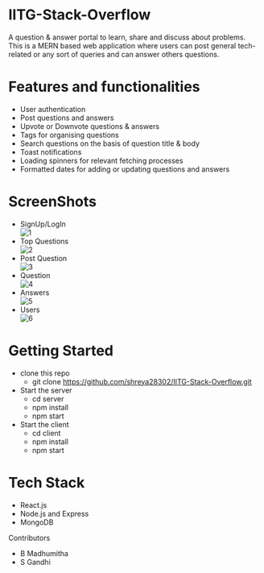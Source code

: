 # IITG-Stack-Overflow
A question & answer portal to learn, share and discuss about problems.<br/>
This is a MERN based web application where users can post general tech-related or any sort of queries and can answer others questions.<br />

# Features and functionalities
* User authentication 
* Post questions and answers 
* Upvote or Downvote questions & answers
* Tags for organising questions
* Search questions on the basis of question title & body
* Toast notifications 
* Loading spinners for relevant fetching processes
* Formatted dates for adding or updating questions and answers

# ScreenShots
* SignUp/LogIn<br/>
![1](https://github.com/shreya28302/IITG-Stack-Overflow/blob/main/screenshots/1.png)
* Top Questions<br />
![2](https://github.com/shreya28302/IITG-Stack-Overflow/blob/main/screenshots/2.png)
* Post Question<br />
![3](https://github.com/shreya28302/IITG-Stack-Overflow/blob/main/screenshots/3.png)
* Question<br />
![4](https://github.com/shreya28302/IITG-Stack-Overflow/blob/main/screenshots/4.png)
* Answers<br />
![5](https://github.com/shreya28302/IITG-Stack-Overflow/blob/main/screenshots/5.png)
* Users<br />
![6](https://github.com/shreya28302/IITG-Stack-Overflow/blob/main/screenshots/6.png)

# Getting Started
* clone this repo
  * git clone https://github.com/shreya28302/IITG-Stack-Overflow.git
* Start the server
  * cd server
  * npm install
  * npm start
* Start the client
  * cd client
  * npm install
  * npm start

# Tech Stack
* React.js
* Node.js and Express
* MongoDB

Contributors
* B Madhumitha
* S Gandhi
